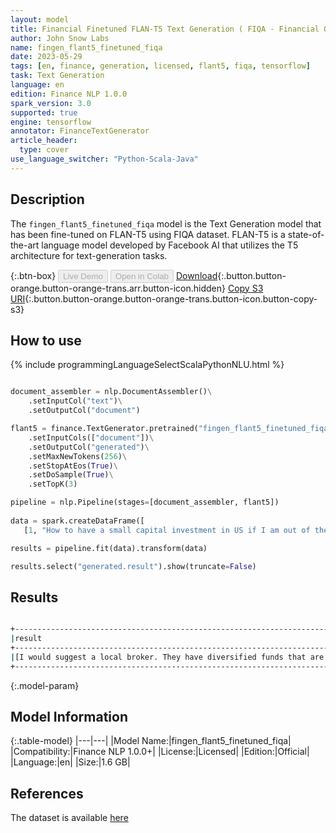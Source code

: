 ```yaml
---
layout: model
title: Financial Finetuned FLAN-T5 Text Generation ( FIQA - Financial Opinion Mining and Question Answering )
author: John Snow Labs
name: fingen_flant5_finetuned_fiqa
date: 2023-05-29
tags: [en, finance, generation, licensed, flant5, fiqa, tensorflow]
task: Text Generation
language: en
edition: Finance NLP 1.0.0
spark_version: 3.0
supported: true
engine: tensorflow
annotator: FinanceTextGenerator
article_header:
  type: cover
use_language_switcher: "Python-Scala-Java"
---
```


## Description

The `fingen_flant5_finetuned_fiqa` model is the Text Generation model that has been fine-tuned on FLAN-T5 using FIQA dataset. FLAN-T5 is a state-of-the-art language model developed by Facebook AI that utilizes the T5 architecture for text-generation tasks.

{:.btn-box}
<button class="button button-orange" disabled>Live Demo</button>
<button class="button button-orange" disabled>Open in Colab</button>
[Download](https://s3.amazonaws.com/auxdata.johnsnowlabs.com/finance/models/fingen_flant5_finetuned_fiqa_en_1.0.0_3.0_1685363340017.zip){:.button.button-orange.button-orange-trans.arr.button-icon.hidden}
[Copy S3 URI](s3://auxdata.johnsnowlabs.com/finance/models/fingen_flant5_finetuned_fiqa_en_1.0.0_3.0_1685363340017.zip){:.button.button-orange.button-orange-trans.button-icon.button-copy-s3}

## How to use



<div class="tabs-box" markdown="1">
{% include programmingLanguageSelectScalaPythonNLU.html %}

```python

document_assembler = nlp.DocumentAssembler()\
    .setInputCol("text")\
    .setOutputCol("document")

flant5 = finance.TextGenerator.pretrained("fingen_flant5_finetuned_fiqa", "en", "finance/models")\
    .setInputCols(["document"])\
    .setOutputCol("generated")\
    .setMaxNewTokens(256)\
    .setStopAtEos(True)\
    .setDoSample(True)\
    .setTopK(3)

pipeline = nlp.Pipeline(stages=[document_assembler, flant5])
 
data = spark.createDataFrame([
   [1, "How to have a small capital investment in US if I am out of the country?"]]).toDF('id', 'text')

results = pipeline.fit(data).transform(data)

results.select("generated.result").show(truncate=False)

```

</div>

## Results

```bash

+------------------------------------------------------------------------------------------------------------------------------------------------------------------------------------------------------------------------------------------------------------------------------------------------------------------------------------------------------------------------------------------------------------------------------------------------------------------------------------------------------------------------------------------------------------------------------------------------------------------------------------------------------------------------------------------------------------------------------------------------------------------------+
|result                                                                                                                                                                                                                                                                                                                                                                                                                                                                                                                                                                                                                                                                                                                                                                  |
+------------------------------------------------------------------------------------------------------------------------------------------------------------------------------------------------------------------------------------------------------------------------------------------------------------------------------------------------------------------------------------------------------------------------------------------------------------------------------------------------------------------------------------------------------------------------------------------------------------------------------------------------------------------------------------------------------------------------------------------------------------------------+
|[I would suggest a local broker. They have diversified funds that are diversified and have the same fees as the US market. They also offer diversified portfolios that have the lowest risk.]|
+------------------------------------------------------------------------------------------------------------------------------------------------------------------------------------------------------------------------------------------------------------------------------------------------------------------------------------------------------------------------------------------------------------------------------------------------------------------------------------------------------------------------------------------------------------------------------------------------------------------------------------------------------------------------------------------------------------------------------------------------------------------------+

```

{:.model-param}
## Model Information

{:.table-model}
|---|---|
|Model Name:|fingen_flant5_finetuned_fiqa|
|Compatibility:|Finance NLP 1.0.0+|
|License:|Licensed|
|Edition:|Official|
|Language:|en|
|Size:|1.6 GB|

## References

The dataset is available [here](https://huggingface.co/datasets/BeIR/fiqa)
